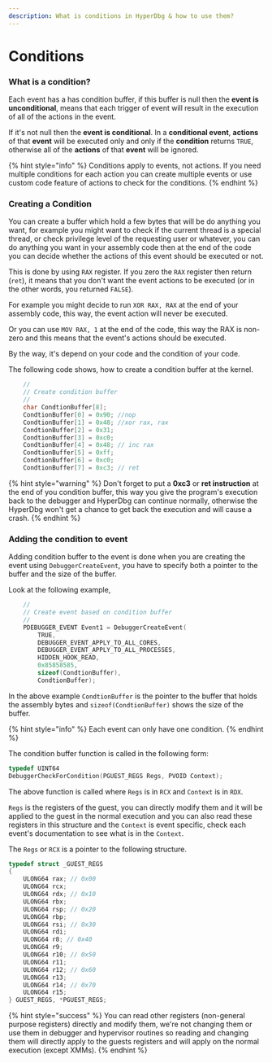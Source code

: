 ```yaml
---
description: What is conditions in HyperDbg & how to use them?
---
```


# Conditions

### What is a condition?

Each event has a has condition buffer, if this buffer is null then the **event is unconditional**, means that each trigger of event will result in the execution of all of the actions in the event.

If it's not null then the **event is conditional**. In a **conditional event**, **actions** of that **event** will be executed only and only if the **condition** returns `TRUE`, otherwise all of the **actions** of that **event** will be ignored.

{% hint style="info" %}
Conditions apply to events, not actions. If you need multiple conditions for each action you can create multiple events or use custom code feature of actions to check for the conditions.
{% endhint %}

### Creating a Condition

You can create a buffer which hold a few bytes that will be do anything you want, for example you might want to check if the current thread is a special thread, or check privilege level of the requesting user or whatever, you can do anything you want in your assembly code then at the end of the code you can decide whether the actions of this event should be executed or not.

This is done by using `RAX` register. If you zero the `RAX` register then return \(`ret`\), it means that you don't want the event actions to be executed \(or in the other words, you returned `FALSE`\).

For example you might decide to run `XOR RAX, RAX` at the end of your assembly code, this way, the event action will never be executed.

Or you can use `MOV RAX, 1` at the end of the code, this way the RAX is non-zero and this means that the event's actions should be executed.

By the way, it's depend on your code and the condition of your code.

The following code shows, how to create a condition buffer at the kernel.

```c
    //
    // Create condition buffer
    //
    char CondtionBuffer[8];
    CondtionBuffer[0] = 0x90; //nop
    CondtionBuffer[1] = 0x48; //xor rax, rax
    CondtionBuffer[2] = 0x31;
    CondtionBuffer[3] = 0xc0;
    CondtionBuffer[4] = 0x48; // inc rax
    CondtionBuffer[5] = 0xff;
    CondtionBuffer[6] = 0xc0;
    CondtionBuffer[7] = 0xc3; // ret
```

{% hint style="warning" %}
Don't forget to put a **0xc3** or **ret instruction** at the end of you condition buffer, this way you give the program's execution back to the debugger and HyperDbg can continue normally, otherwise the HyperDbg won't get a chance to get back the execution and will cause a crash.
{% endhint %}

### Adding the condition to event

Adding condition buffer to the event is done when you are creating the event using `DebuggerCreateEvent`, you have to specify both a pointer to the buffer and the size of the buffer.

Look at the following example,

```c
    //
    // Create event based on condition buffer
    //
    PDEBUGGER_EVENT Event1 = DebuggerCreateEvent(
        TRUE,
        DEBUGGER_EVENT_APPLY_TO_ALL_CORES,
        DEBUGGER_EVENT_APPLY_TO_ALL_PROCESSES,
        HIDDEN_HOOK_READ,
        0x85858585,
        sizeof(CondtionBuffer),
        CondtionBuffer);
```

In the above example `CondtionBuffer` is the pointer to the buffer that holds the assembly bytes and `sizeof(CondtionBuffer)` shows the size of the buffer.

{% hint style="info" %}
Each event can only have one condition.
{% endhint %}

The condition buffer function is called in the following form:

```c
typedef UINT64
DebuggerCheckForCondition(PGUEST_REGS Regs, PVOID Context);
```

The above function is called where `Regs` is in `RCX` and `Context` is in `RDX`.

`Regs` is the registers of the guest, you can directly modify them and it will be applied to the guest in the normal execution and you can also read these registers in this structure and the `Context` is event specific, check each event's documentation to see what is in the `Context`.

The `Regs` or `RCX` is a pointer to the following structure.

```c
typedef struct _GUEST_REGS
{
    ULONG64 rax; // 0x00
    ULONG64 rcx;
    ULONG64 rdx; // 0x10
    ULONG64 rbx;
    ULONG64 rsp; // 0x20 
    ULONG64 rbp;
    ULONG64 rsi; // 0x30
    ULONG64 rdi;
    ULONG64 r8; // 0x40
    ULONG64 r9;
    ULONG64 r10; // 0x50
    ULONG64 r11;
    ULONG64 r12; // 0x60
    ULONG64 r13;
    ULONG64 r14; // 0x70
    ULONG64 r15;
} GUEST_REGS, *PGUEST_REGS;
```

{% hint style="success" %}
You can read other registers \(non-general purpose registers\) directly and modify them, we're not changing them or use them in debugger and hypervisor routines so reading and changing them will directly apply to the guests registers and will apply on the normal execution \(except XMMs\).
{% endhint %}

